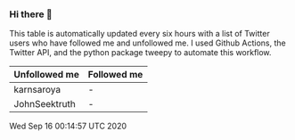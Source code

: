 ### Hi there 👋

This table is automatically updated every six hours with a list of Twitter users who have followed me and unfollowed me. I used Github Actions, the Twitter API, and the python package tweepy to automate this workflow.

| Unfollowed me |  Followed me |
| --- | --- |
|karnsaroya|-|
|JohnSeektruth|-|
Wed Sep 16 00:14:57 UTC 2020

